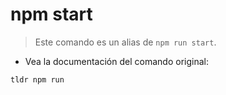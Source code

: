 # npm start

> Este comando es un alias de `npm run start`.

- Vea la documentación del comando original:

`tldr npm run`
